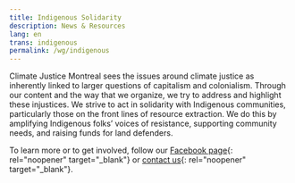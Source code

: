 ```yaml
---
title: Indigenous Solidarity
description: News & Resources
lang: en
trans: indigenous
permalink: /wg/indigenous
---
```

Climate Justice Montreal sees the issues around climate justice as inherently linked to larger questions of capitalism and colonialism. Through our content and the way that we organize, we try to address and highlight these injustices. We strive to act in solidarity with Indigenous communities, particularly those on the front lines of resource extraction. We do this by amplifying Indigenous folks’ voices of resistance, supporting community needs, and raising funds for land defenders.

To learn more or to get involved, follow our [Facebook page](https://www.facebook.com/ClimateJusticeMontreal){: rel="noopener" target="_blank"} or [contact us](mailto:justiceclimatiquemtl@gmail.com){: rel="noopener" target="_blank"}.
